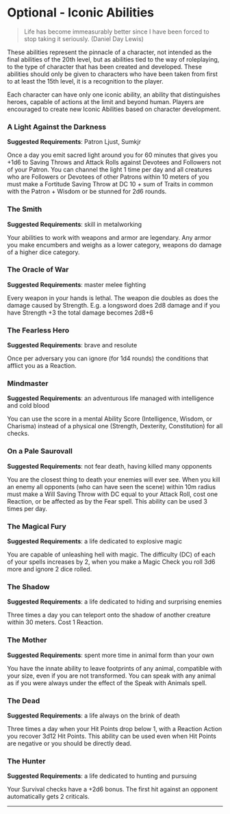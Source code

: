 # Optional - Iconic Abilities

> Life has become immeasurably better since I have been forced to stop taking it seriously. (Daniel Day Lewis)

These abilities represent the pinnacle of a character, not intended as the final abilities of the 20th level, but as abilities tied to the way of roleplaying, to the type of character that has been created and developed. These abilities should only be given to characters who have been taken from first to at least the 15th level, it is a recognition to the player.

Each character can have only one iconic ability, an ability that distinguishes heroes, capable of actions at the limit and beyond human. Players are encouraged to create new Iconic Abilities based on character development.

### A Light Against the Darkness

**Suggested Requirements**: Patron Ljust, Sumkjr

Once a day you emit sacred light around you for 60 minutes that gives you +1d6 to Saving Throws and Attack Rolls against Devotees and Followers not of your Patron. You can channel the light 1 time per day and all creatures who are Followers or Devotees of other Patrons within 10 meters of you must make a Fortitude Saving Throw at DC 10 + sum of Traits in common with the Patron + Wisdom or be stunned for 2d6 rounds.

### The Smith

**Suggested Requirements**: skill in metalworking

Your abilities to work with weapons and armor are legendary.
Any armor you make encumbers and weighs as a lower category, weapons do damage of a higher dice category.

### The Oracle of War

**Suggested Requirements**: master melee fighting

Every weapon in your hands is lethal. The weapon die doubles as does the damage caused by Strength. E.g. a longsword does 2d8 damage and if you have Strength +3 the total damage becomes 2d8+6

### The Fearless Hero

**Suggested Requirements**: brave and resolute

Once per adversary you can ignore (for 1d4 rounds) the conditions that afflict you as a Reaction.

### Mindmaster

**Suggested Requirements**: an adventurous life managed with intelligence and cold blood

You can use the score in a mental Ability Score (Intelligence, Wisdom, or Charisma) instead of a physical one (Strength, Dexterity, Constitution) for all checks.

### On a Pale Saurovall

**Suggested Requirements**: not fear death, having killed many opponents

You are the closest thing to death your enemies will ever see.
When you kill an enemy all opponents (who can have seen the scene) within 10m radius must make a Will Saving Throw with DC equal to your Attack Roll, cost one Reaction, or be affected as by the Fear spell. This ability can be used 3 times per day.

### The Magical Fury

**Suggested Requirements**: a life dedicated to explosive magic

You are capable of unleashing hell with magic. The difficulty (DC) of each of your spells increases by 2, when you make a Magic Check you roll 3d6 more and ignore 2 dice rolled.

### The Shadow

**Suggested Requirements**: a life dedicated to hiding and surprising enemies

Three times a day you can teleport onto the shadow of another creature within 30 meters. Cost 1 Reaction.

### The Mother

**Suggested Requirements**: spent more time in animal form than your own

You have the innate ability to leave footprints of any animal, compatible with your size, even if you are not transformed. You can speak with any animal as if you were always under the effect of the Speak with Animals spell.

### The Dead

**Suggested Requirements**: a life always on the brink of death

Three times a day when your Hit Points drop below 1, with a Reaction Action you recover 3d12 Hit Points. This ability can be used even when Hit Points are negative or you should be directly dead.

### The Hunter

**Suggested Requirements**: a life dedicated to hunting and pursuing

Your Survival checks have a +2d6 bonus. The first hit against an opponent automatically gets 2 criticals.

---